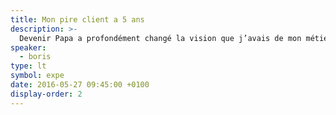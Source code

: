 ```yaml
---
title: Mon pire client a 5 ans
description: >-
  Devenir Papa a profondément changé la vision que j’avais de mon métier et de moi même. Être un bon père est un défi de chaque jour qui fait de moi une meilleure personne et m’apporte énormément dans mes responsabilités de consultant en terme de compréhension, de pédagogie, d’accompagnent au succès et, plus souvent qu’à mon goût… de patience.
speaker:
  - boris
type: lt
symbol: expe
date: 2016-05-27 09:45:00 +0100
display-order: 2
---
```

